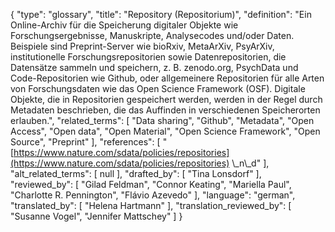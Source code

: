 {
    "type": "glossary",
    "title": "Repository (Repositorium)",
    "definition": "Ein Online-Archiv für die Speicherung digitaler Objekte wie Forschungsergebnisse, Manuskripte, Analysecodes und/oder Daten. Beispiele sind Preprint-Server wie bioRxiv, MetaArXiv, PsyArXiv, institutionelle Forschungsrepositorien sowie Datenrepositorien, die Datensätze sammeln und speichern, z. B. zenodo.org, PsychData und Code-Repositorien wie Github, oder allgemeinere Repositorien für alle Arten von Forschungsdaten wie das Open Science Framework (OSF). Digitale Objekte, die in Repositorien gespeichert werden, werden in der Regel durch Metadaten beschrieben, die das Auffinden in verschiedenen Speicherorten erlauben.",
    "related_terms": [
        "Data sharing",
        "Github",
        "Metadata",
        "Open Access",
        "Open data",
        "Open Material",
        "Open Science Framework",
        "Open Source",
        "Preprint"
    ],
    "references": [
        "[https://www.nature.com/sdata/policies/repositories](https://www.nature.com/sdata/policies/repositories) \\_n\\_d"
    ],
    "alt_related_terms": [
        null
    ],
    "drafted_by": [
        "Tina Lonsdorf"
    ],
    "reviewed_by": [
        "Gilad Feldman",
        "Connor Keating",
        "Mariella Paul",
        "Charlotte R. Pennington",
        "Flávio Azevedo"
    ],
    "language": "german",
    "translated_by": [
        "Helena Hartmann"
    ],
    "translation_reviewed_by": [
        "Susanne Vogel",
        "Jennifer Mattschey"
    ]
}